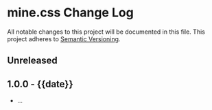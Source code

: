 # mine.css Change Log
All notable changes to this project will be documented in this file.
This project adheres to [Semantic Versioning](http://semver.org/).

## Unreleased

## 1.0.0 - {{date}}
* ...
